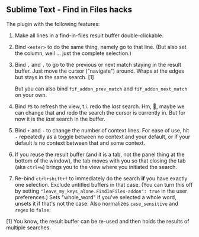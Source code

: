 ## Sublime Text - Find in Files hacks

The plugin with the following features:

1. Make all lines in a find-in-files result buffer double-clickable.

2. Bind `<enter>` to do the same thing, namely go to that line.  (But also
set the column, well ... just the complete selection.)

3. Bind `,` and `.` to go to the previous or next match staying in the
result buffer. Just move the cursor ("navigate") around. Wraps at the edges but
stays in the same search. [1]

    But you can also bind `fif_addon_prev_match` and `fif_addon_next_match` on
    your own.

4. Bind `F5` to refresh the view, t.i. redo the _last_ search. Hm, :thinking:,
maybe we can change that and redo the search the cursor is currently in. But
for now it is the _last_ search in the buffer.

5. Bind `+` and `-` to change the number of context lines.  For ease of use,
hit `-` repeatedly as a toggle between no context and your default, or if your
default _is_ no context between that and some context.

6. If you reuse the result buffer (and it is a tab, not the panel thing at the
bottom of the window), the tab moves with you so that closing the tab (aka
`ctrl+w`) brings you to the view where you initiated the search.

7. Re-bind `ctrl+shift+f` to immediately do the search **if** you have exactly
one selection. Exclude untitled buffers in that case.  (You can turn this off
by setting `"leave_my_keys_alone.FindInFiles-addon": true` in the user
preferences.)  Sets "whole_word" if you've selected a whole word, unsets it
if that's not the case.  Also normalizes `case_sensitive` and `regex` to
`false`.

[1] You know, the result buffer can be re-used and then holds the results of
multiple searches.

